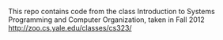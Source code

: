 This repo contains code from the class Introduction to Systems Programming and Computer Organization, taken in Fall 2012
http://zoo.cs.yale.edu/classes/cs323/